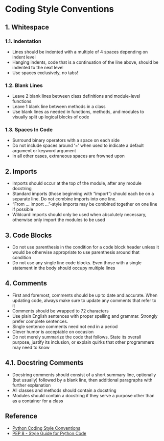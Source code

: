 # Coding Style Conventions

## 1. Whitespace

### 1.1. Indentation

* Lines should be indented with a multiple of 4 spaces depending on indent level
* Hanging indents, code that is a continuation of the line above, should be indented to the next level
* Use spaces exclusively, no tabs!

### 1.2. Blank Lines

* Leave 2 blank lines between class definitions and module-level functions
* Leave 1 blank line between methods in a class
* Use blank lines as needed in functions, methods, and modules to visually split up logical blocks of code

### 1.3. Spaces In Code

* Surround binary operators with a space on each side
* Do not include spaces around ‘=’ when used to indicate a default argument or keyword argument
* In all other cases, extraneous spaces are frowned upon

## 2. Imports

* Imports should occur at the top of the module, after any module docstring
* Standard imports (those beginning with “import”) should each be on a separate line. Do not combine imports into one line.
* “From ... import ...”-style imports may be combined together on one line if possible
* Wildcard imports should only be used when absolutely necessary, otherwise only import the modules to be used

## 3. Code Blocks

* Do not use parenthesis in the condition for a code block header unless it would be otherwise appropriate to use parenthesis around that condition
* Do not use any single line code blocks. Even those with a single statement in the body should occupy multiple lines

## 4. Comments

* First and foremost, comments should be up to date and accurate. When updating code, always make sure to update any comments that refer to it
* Comments should be wrapped to 72 characters
* Use plain English sentences with proper spelling and grammar. Strongly prefer complete sentences.
* Single sentence comments need not end in a period
* Clever humor is acceptable on occasion
* Do not merely summarize the code that follows. State its overall purpose, justify its inclusion, or explain quirks that other programmers may need to know

## 4.1. Docstring Comments

* Docstring comments should consist of a short summary line, optionally (but usually) followed by a blank line, then additional paragraphs with further explanation
* All classes and methods should contain a docstring
* Modules should contain a docstring if they serve a purpose other than as a container for a class

## Reference

* [Python Coding Style Conventions](https://visualgit.readthedocs.io/en/latest/pages/code_style.html)
* [PEP 8 - Style Guide for Python Code](https://www.python.org/dev/peps/pep-0008/)
